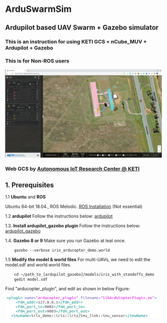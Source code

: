 # ArduSwarmSim
## Ardupilot based UAV Swarm + Gazebo simulator
### This is an instruction for using KETI GCS + nCube_MUV + Ardupilot + Gazebo
### This is for Non-ROS users

![ui](./img/gcs.png)

### Web GCS by [Autonomous IoT Research Center @ KETI](https://github.com/IoTKETI)



## 1. Prerequisites
1.1 **Ubuntu** and **ROS**

Ubuntu 64-bit 18.04., ROS Melodic. [ROS Installation](http://wiki.ros.org/ROS/Installation) (Not essential)


1.2 **ardupilot**
Follow the instructions below:
[ardupilot](https://github.com/ArduPilot/ardupilot)


1.3. **Install ardupilot_gazebo plugin**
Follow the instructions below:
[ardupilot_gazebo](https://github.com/SwiftGust/ardupilot_gazebo)


1.4. **Gazebo 8 or 9**
Make sure you run Gazebo at leat once.
```
    gazebo --verbose iris_arducopter_demo.world
```

1.5 **Modify the model & world files**
For multi-UAVs, we need to edit the model.sdf and world.world files.
```
    cd ~/path_to_[ardupilot_gazebo]/models/iris_with_standoffs_demo
    gedit model.sdf
```
Find "arducopter_plugin", and edit as shown in below Figure:

![ui](./img/model_sdf.png)
